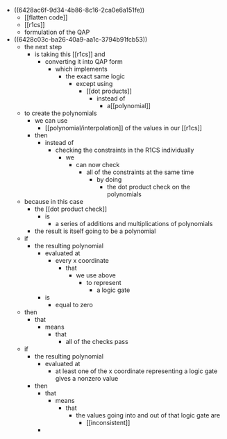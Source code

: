 - ((6428ac6f-9d34-4b86-8c16-2ca0e6a151fe))
	- [[flatten code]]
	- [[r1cs]]
	- formulation of the QAP
- ((6428c03c-ba26-40a9-aa1c-3794b91fcb53))
	- the next step
		- is taking this [[r1cs]] and
			- converting it into QAP form
				- which implements
					- the exact same logic
						- except using
							- [[dot products]]
								- instead of
									- a[[polynomial]]
	- to create the polynomials
		- we can use
			- [[polynomial/interpolation]] of the values in our [[r1cs]]
		- then
			- instead of
				- checking the constraints in the R1CS individually
					- we
						- can now check
							- all of the constraints at the same time
								- by doing
									- the dot product check on the polynomials
	- because in this case
		- the [[dot product check]]
			- is
				- a series of additions and multiplications of polynomials
		- the result is itself going to be a polynomial
	- if
		- the resulting polynomial
			- evaluated at
				- every x coordinate
					- that
						- we use above
							- to represent
								- a logic gate
			- is
				- equal to zero
	- then
		- that
			- means
				- that
					- all of the checks pass
	- if
		- the resulting polynomial
			- evaluated at
				- at least one of the x coordinate representing a logic gate gives a nonzero value
		- then
			- that
				- means
					- that
						- the values going into and out of that logic gate are
							- [[inconsistent]]
			-